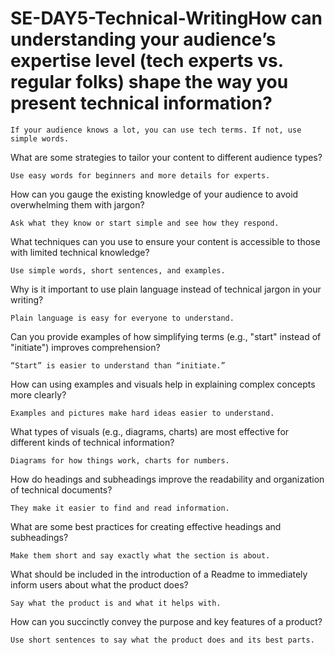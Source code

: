 # SE-DAY5-Technical-WritingHow can understanding your audience’s expertise level (tech experts vs. regular folks) shape the way you present technical information?

    If your audience knows a lot, you can use tech terms. If not, use simple words.

What are some strategies to tailor your content to different audience types?

    Use easy words for beginners and more details for experts.

How can you gauge the existing knowledge of your audience to avoid overwhelming them with jargon?

    Ask what they know or start simple and see how they respond.

What techniques can you use to ensure your content is accessible to those with limited technical knowledge?

    Use simple words, short sentences, and examples.

Why is it important to use plain language instead of technical jargon in your writing?

    Plain language is easy for everyone to understand.

Can you provide examples of how simplifying terms (e.g., "start" instead of "initiate") improves comprehension?

    “Start” is easier to understand than “initiate.”

How can using examples and visuals help in explaining complex concepts more clearly?

    Examples and pictures make hard ideas easier to understand.

What types of visuals (e.g., diagrams, charts) are most effective for different kinds of technical information?

    Diagrams for how things work, charts for numbers.

How do headings and subheadings improve the readability and organization of technical documents?

    They make it easier to find and read information.

What are some best practices for creating effective headings and subheadings?

    Make them short and say exactly what the section is about.

What should be included in the introduction of a Readme to immediately inform users about what the product does?

    Say what the product is and what it helps with.

How can you succinctly convey the purpose and key features of a product?

    Use short sentences to say what the product does and its best parts.
